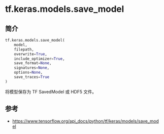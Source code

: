 # tf.keras.models.save_model

## 简介

```python
tf.keras.models.save_model(
    model,
    filepath,
    overwrite=True,
    include_optimizer=True,
    save_format=None,
    signatures=None,
    options=None,
    save_traces=True
)
```

将模型保存为 TF SavedModel 或 HDF5 文件。



## 参考

- https://www.tensorflow.org/api_docs/python/tf/keras/models/save_model
